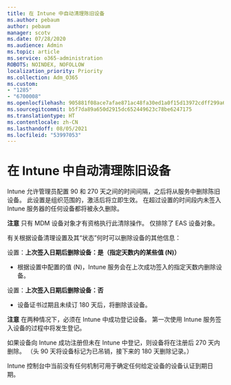 ```yaml
---
title: 在 Intune 中自动清理陈旧设备
ms.author: pebaum
author: pebaum
manager: scotv
ms.date: 07/28/2020
ms.audience: Admin
ms.topic: article
ms.service: o365-administration
ROBOTS: NOINDEX, NOFOLLOW
localization_priority: Priority
ms.collection: Adm_O365
ms.custom:
- "1285"
- "6700008"
ms.openlocfilehash: 905881f08ace7afae871ac48fa30ed1a0f15d13972cdff299a6694ca2eafc9cc
ms.sourcegitcommit: b5f7da89a650d2915dc652449623c78be6247175
ms.translationtype: HT
ms.contentlocale: zh-CN
ms.lasthandoff: 08/05/2021
ms.locfileid: "53997053"
---
```

# <a name="automatic-cleanup-of-stale-devices-in-intune"></a>在 Intune 中自动清理陈旧设备

Intune 允许管理员配置 90 和 270 天之间的时间间隔，之后将从服务中删除陈旧设备。 此设置是组织范围的，激活后将立即生效。 在超过设置的时间段内未签入 Intune 服务器的任何设备都将被永久删除。

**注意** 只有 MDM 设备对象才有资格执行此清除操作。 仅排除了 EAS 设备对象。

有关根据设备清理设置及其“状态”何时可以删除设备的其他信息：

设置：**上次签入日期后删除设备：是（指定天数内的某些值 (N)）**

- 根据设置中配置的值 (N)，Intune 服务会在上次成功签入的指定天数内删除设备。

设置：**上次签入日期后删除设备：否**

- 设备证书过期且未续订 180 天后，将删除该设备。

**注意** 在两种情况下，必须在 Intune 中成功登记设备。 第一次使用 Intune 服务签入设备的过程中将发生登记。

如果设备向 Intune 成功注册但未在 Intune 中登记，则设备将在注册后 270 天内删除。 （头 90 天将设备标记为已吊销，接下来的 180 天删除记录。）

Intune 控制台中当前没有任何机制可用于确定任何给定设备的设备认证到期日期。